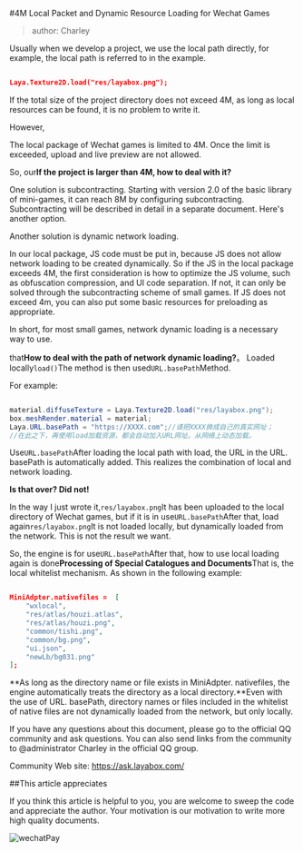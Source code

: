 #4M Local Packet and Dynamic Resource Loading for Wechat Games

> author: Charley

Usually when we develop a project, we use the local path directly, for example, the local path is referred to in the example.


```json

Laya.Texture2D.load("res/layabox.png");
```


If the total size of the project directory does not exceed 4M, as long as local resources can be found, it is no problem to write it.

However,

The local package of Wechat games is limited to 4M. Once the limit is exceeded, upload and live preview are not allowed.

So, our**If the project is larger than 4M, how to deal with it?**

One solution is subcontracting. Starting with version 2.0 of the basic library of mini-games, it can reach 8M by configuring subcontracting. Subcontracting will be described in detail in a separate document. Here's another option.

Another solution is dynamic network loading.

In our local package, JS code must be put in, because JS does not allow network loading to be created dynamically. So if the JS in the local package exceeds 4M, the first consideration is how to optimize the JS volume, such as obfuscation compression, and UI code separation. If not, it can only be solved through the subcontracting scheme of small games. If JS does not exceed 4m, you can also put some basic resources for preloading as appropriate.

In short, for most small games, network dynamic loading is a necessary way to use.

that**How to deal with the path of network dynamic loading?**。 Loaded locally`load()`The method is then used`URL.basePath`Method.

For example:


```java

material.diffuseTexture = Laya.Texture2D.load("res/layabox.png");
box.meshRender.material = material;
Laya.URL.basePath = "https://XXXX.com";//请把XXXX换成自己的真实网址；
//在此之下，再使用load加载资源，都会自动加入URL网址。从网络上动态加载。
```


Use`URL.basePath`After loading the local path with load, the URL in the URL. basePath is automatically added. This realizes the combination of local and network loading.

**Is that over? Did not!**

In the way I just wrote it,`res/layabox.png`It has been uploaded to the local directory of Wechat games, but if it is in use`URL.basePath`After that, load again`res/layabox.png`It is not loaded locally, but dynamically loaded from the network. This is not the result we want.

So, the engine is for use`URL.basePath`After that, how to use local loading again is done**Processing of Special Catalogues and Documents**That is, the local whitelist mechanism. As shown in the following example:


```json

MiniAdpter.nativefiles =  [
    "wxlocal",
    "res/atlas/houzi.atlas",
    "res/atlas/houzi.png",
    "common/tishi.png",
    "common/bg.png",
    "ui.json",
    "newLb/bg031.png"
];
```


**As long as the directory name or file exists in MiniAdpter. nativefiles, the engine automatically treats the directory as a local directory.**Even with the use of URL. basePath, directory names or files included in the whitelist of native files are not dynamically loaded from the network, but only locally.



If you have any questions about this document, please go to the official QQ community and ask questions. You can also send links from the community to @administrator Charley in the official QQ group.

Community Web site: https://ask.layabox.com/



##This article appreciates

If you think this article is helpful to you, you are welcome to sweep the code and appreciate the author. Your motivation is our motivation to write more high quality documents.

![wechatPay](../../../wechatPay.jpg)